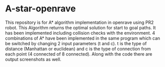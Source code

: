 # A-star-openrave
This repository is for A* algorithm implementation in openrave using PR2 robot. This Algorithm returns the optimal solution for start to goal paths. It has been implemented including collision checks with the environment. 4 combinations of A* have been implemented in the same program which can be switched by changing 2 input parameters (t and c). t is the type of distance (Manhattan or euclidean) and c is the type of connection from each point (4 connected of 8 connected). Along with the code there are output screenshots as well.
